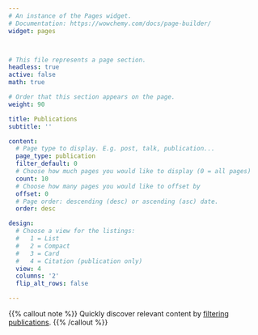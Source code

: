 ```yaml
---
# An instance of the Pages widget.
# Documentation: https://wowchemy.com/docs/page-builder/
widget: pages



# This file represents a page section.
headless: true
active: false
math: true

# Order that this section appears on the page.
weight: 90

title: Publications
subtitle: ''

content:
  # Page type to display. E.g. post, talk, publication...
  page_type: publication
  filter_default: 0
  # Choose how much pages you would like to display (0 = all pages)
  count: 10
  # Choose how many pages you would like to offset by
  offset: 0
  # Page order: descending (desc) or ascending (asc) date.
  order: desc

design:
  # Choose a view for the listings:
  #   1 = List
  #   2 = Compact
  #   3 = Card
  #   4 = Citation (publication only)
  view: 4
  columns: '2'
  flip_alt_rows: false

---
```


{{% callout note %}}
Quickly discover relevant content by [filtering publications](./publication/).
{{% /callout %}}
